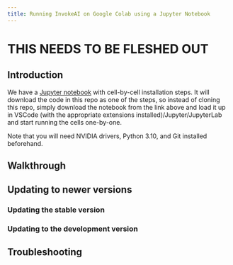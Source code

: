 ```yaml
---
title: Running InvokeAI on Google Colab using a Jupyter Notebook
---
```


# THIS NEEDS TO BE FLESHED OUT

## Introduction

We have a [Jupyter
notebook](https://github.com/invoke-ai/InvokeAI/blob/main/notebooks/Stable-Diffusion-local-Windows.ipynb)
with cell-by-cell installation steps. It will download the code in
this repo as one of the steps, so instead of cloning this repo, simply
download the notebook from the link above and load it up in VSCode
(with the appropriate extensions installed)/Jupyter/JupyterLab and
start running the cells one-by-one.

Note that you will need NVIDIA drivers, Python 3.10, and Git installed beforehand.


## Walkthrough

## Updating to newer versions

### Updating the stable version

### Updating to the development version

## Troubleshooting